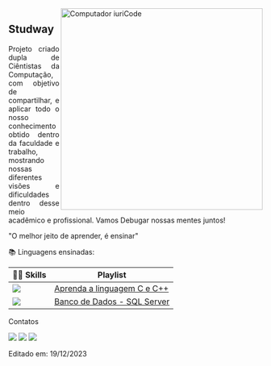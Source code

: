 <img src="https://raw.githubusercontent.com/MicaelliMedeiros/micaellimedeiros/master/image/computer-illustration.png" min-width="400px" max-width="400px" width="400px" align="right" alt="Computador iuriCode">
<h2>Studway</h2>

<p align="justify"> 
  Projeto criado dupla de Ciêntistas da Computação, com objetivo de compartilhar, e aplicar todo o nosso conhecimento obtido dentro da faculdade e trabalho, mostrando nossas diferentes visões e dificuldades dentro desse meio acadêmico e profissional. 
Vamos Debugar nossas mentes juntos!
</p>
<p align="left"> 
 "O melhor jeito de aprender, é ensinar"
</p>
<p align="left"> 
 📚 Linguagens ensinadas:
</p>

🧑‍💻 Skills | Playlist
------------ | -------------
<img align="justify" src="https://img.shields.io/badge/C%2B%2B-00599C?style=flat-square&logo=c%2B%2B&logoColor=white"/>| [Aprenda a linguagem C e C++](https://youtube.com/playlist?list=PLPi2jprGhwsJLS757JD-zaqQkfVSo0WaM)
<img src="https://img.shields.io/badge/Microsoft_SQL_Server-CC2927?style=flat-square&logo=microsoft-sql-server&logoColor=white"/>| [Banco de Dados - SQL Server](https://youtube.com/playlist?list=PLPi2jprGhwsJlubQ94xCAg3gXzsPtwzyM)

<p>Contatos</p>
<p align="left">
  <a href="#" alt="Gmail">
  <img src="https://img.shields.io/badge/Microsoft_Outlook-0078D4?style=flat-square&logo=microsoft-outlook&logoColor=white&link=Linkk" /></a>

  <a href="#" alt="Linkedin">
  <img src="https://img.shields.io/badge/-Linkedin-0e76a8?style=flat-square&logo=Linkedin&logoColor=white&link=LINK-DO-SEU-LINKEDIN" /></a>

  <a href="#" alt="Instagram">
  <img src="https://img.shields.io/badge/-Instagram-DF0174?style=flat-square&labelColor=DF0174&logo=instagram&logoColor=white&link=LINK-DO-SEU-INSTAGRAM"/></a>
</p>  

<p>Editado em: 19/12/2023</p>

